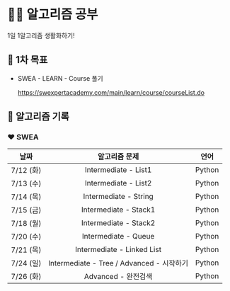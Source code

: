 # 👩‍💻 알고리즘 공부
  1일 1알고리즘 생활화하기!



## 📌 1차 목표

- SWEA - LEARN - Course 풀기

  https://swexpertacademy.com/main/learn/course/courseList.do



## 📅 알고리즘 기록

### ❤ SWEA

|   날짜    |                        알고리즘 문제                         |        언어        |
| :-------: | :----------------------------------------------------------: | :----------------: |
| 7/12 (화) |                     Intermediate - List1                     |       Python       |
| 7/13 (수) |                     Intermediate - List2                     |       Python       |
| 7/14 (목) |                     Intermediate - String                    |       Python       |
| 7/15 (금) |                     Intermediate - Stack1                    |       Python       |
| 7/18 (월) |                     Intermediate - Stack2                    |       Python       |
| 7/20 (수) |                     Intermediate - Queue                     |       Python       |
| 7/21 (목) |                   Intermediate - Linked List                 |       Python       |
| 7/24 (일) |          Intermediate - Tree / Advanced - 시작하기           |       Python       |
| 7/26 (화) |                      Advanced - 완전검색                     |       Python       |